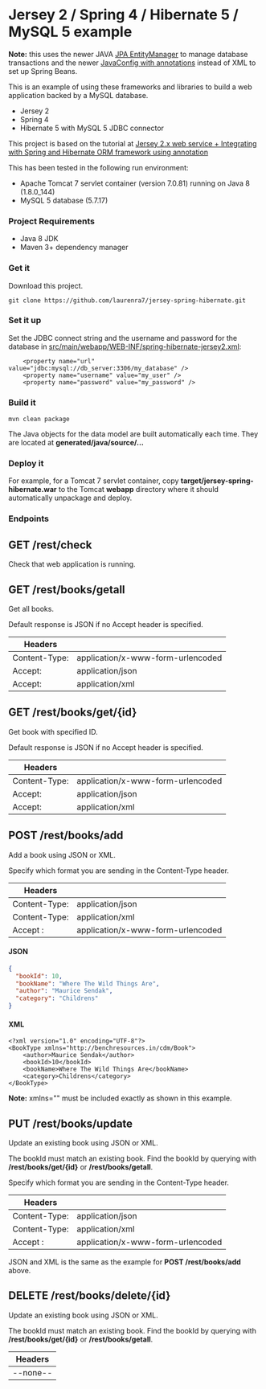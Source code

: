 # Jersey 2 / Spring 4 / Hibernate 5 / MySQL 5 example
**Note:** this uses the newer JAVA
[JPA EntityManager](https://www.tutorialspoint.com/jpa/jpa_entity_managers.htm)
to manage database transactions and the newer
[JavaConfig with annotations](https://docs.spring.io/spring-javaconfig/docs/1.0.0.m3/reference/html/creating-bean-definitions.html)
instead of XML to set up Spring Beans.


This is an example of using these frameworks and libraries to build a
web application backed by a MySQL database.

- Jersey 2
- Spring 4
- Hibernate 5 with MySQL 5 JDBC connector

This project is based on the tutorial at [Jersey 2.x web service +
Integrating with Spring and Hibernate ORM framework using
annotation](http://www.benchresources.net/jersey-2-x-web-service-integrating-with-spring-and-hibernate-orm-framework-using-annotation/)

This has been tested in the following run environment:

- Apache Tomcat 7 servlet container (version 7.0.81) running on Java 8 (1.8.0_144)
- MySQL 5 database (5.7.17)

### Project Requirements

- Java 8 JDK
- Maven 3+ dependency manager

### Get it

Download this project.

```
git clone https://github.com/laurenra7/jersey-spring-hibernate.git
```

### Set it up

Set the JDBC connect string and the username and password for the
database in
[src/main/webapp/WEB-INF/spring-hibernate-jersey2.xml](src/main/webapp/WEB-INF/spring-hibernate-jersey2.xml):

```
    <property name="url" value="jdbc:mysql://db_server:3306/my_database" />
    <property name="username" value="my_user" />
    <property name="password" value="my_password" />
```

### Build it

```
mvn clean package
```

The Java objects for the data model are built automatically each time.
They are located at **generated/java/source/...**

### Deploy it

For example, for a Tomcat 7 servlet container, copy **target/jersey-spring-hibernate.war**
to the Tomcat **webapp** directory where it should automatically unpackage
and deploy.

### Endpoints


GET /rest/check
---------------

Check that web application is running.


GET /rest/books/getall
----------------------

Get all books.

Default response is JSON if no Accept header is specified.


| Headers       |                                    |
| --------------| ---------------------------------- |
| Content-Type: |  application/x-www-form-urlencoded |
| Accept:       | application/json                   |
| Accept:       | application/xml                    |


GET /rest/books/get/{id}
------------------------

Get book with specified ID.

Default response is JSON if no Accept header is specified.


| Headers       |                                    |
| --------------| ---------------------------------- |
| Content-Type: |  application/x-www-form-urlencoded |
| Accept:       | application/json                   |
| Accept:       | application/xml                    |


POST /rest/books/add
--------------------

Add a book using JSON or XML.

Specify which format you are sending in the Content-Type header.

| Headers       |                                    |
| --------------| ---------------------------------- |
| Content-Type: |  application/json                  |
| Content-Type: |  application/xml                   |
| Accept      : |  application/x-www-form-urlencoded |

#### JSON
```json
{
  "bookId": 10,
  "bookName": "Where The Wild Things Are",
  "author": "Maurice Sendak",
  "category": "Childrens"
}
```

#### XML
```
<?xml version="1.0" encoding="UTF-8"?>
<BookType xmlns="http://benchresources.in/cdm/Book">
    <author>Maurice Sendak</author>
    <bookId>10</bookId>
    <bookName>Where The Wild Things Are</bookName>
    <category>Childrens</category>
</BookType>
```

**Note:** xmlns="" must be included exactly as shown in this example.

PUT /rest/books/update
----------------------

Update an existing book using JSON or XML.

The bookId must match an existing book. Find the bookId by querying
with **/rest/books/get/{id}** or **/rest/books/getall**.

Specify which format you are sending in the Content-Type header.

| Headers       |                                    |
| --------------| ---------------------------------- |
| Content-Type: |  application/json                  |
| Content-Type: |  application/xml                   |
| Accept      : |  application/x-www-form-urlencoded |

JSON and XML is the same as the example for **POST /rest/books/add** above.

DELETE /rest/books/delete/{id}
------------------------------

Update an existing book using JSON or XML.

The bookId must match an existing book. Find the bookId by querying
with **/rest/books/get/{id}** or **/rest/books/getall**.

| Headers       |
| --------------|
| --none--      |


